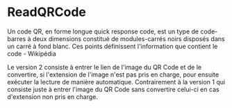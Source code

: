 # ReadQRCode

Un code QR, en forme longue quick response code, est un type de code-barres à deux dimensions constitué de modules-carrés noirs disposés dans un carré à fond blanc. Ces points définissent l'information que contient le code - Wikipédia

Le version 2 consiste à entrer le lien de l'image du QR Code et de le convertire, si l'extension de l'image n'est pas pris en charge, pour ensuite exécuter la lecture de manière automatique. Contrairement à la version 1 qui consiste juste à entrer l'image du QR Code sans convertire celui-ci en cas d'extension non pris en charge.
